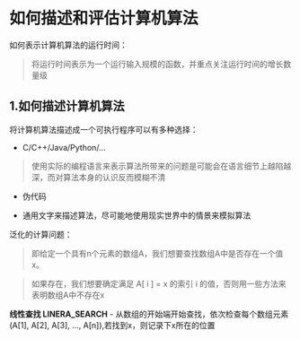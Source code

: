 # 如何描述和评估计算机算法

如何表示计算机算法的运行时间：

> 将运行时间表示为一个运行输入规模的函数，并重点关注运行时间的增长数量级


## 1.如何描述计算机算法

将计算机算法描述成一个可执行程序可以有多种选择：

* C/C++/Java/Python/...

> 使用实际的编程语言来表示算法所带来的问题是可能会在语言细节上越陷越深，而对算法本身的认识反而模糊不清

* 伪代码

* 通用文字来描述算法，尽可能地使用现实世界中的情景来模拟算法

泛化的计算问题：

> 即给定一个具有n个元素的数组A，我们想要查找数组A中是否存在一个值x。

> 如果存在，我们想要确定满足 A[ i ] = x 的索引 i 的值，否则用一些方法来表明数组A中不存在x

**线性查找 LINERA_SEARCH** - 从数组的开始端开始查找，依次检查每个数组元素(A[1], A[2], A[3], ..., A[n]),若找到x，则记录下x所在的位置




